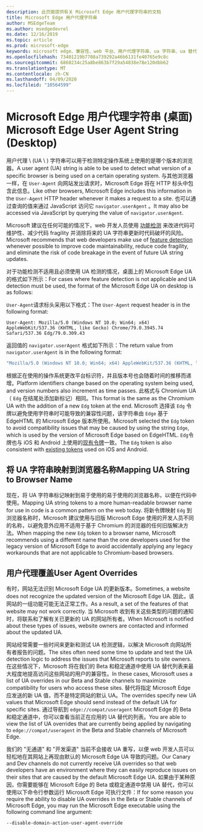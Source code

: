 ```yaml
---
description: 此页面提供有关 Microsoft Edge 用户代理字符串的文档
title: Microsoft Edge 用户代理字符串
author: MSEdgeTeam
ms.author: msedgedevrel
ms.date: 12/16/2019
ms.topic: article
ms.prod: microsoft-edge
keywords: microsoft edge、兼容性、web 平台、用户代理字符串、ua 字符串、ua 替代
ms.openlocfilehash: 73401219b7708a739292a46b6131fe40765e9c8c
ms.sourcegitcommit: 6860234c25a8be863b7f29a54838e78e120dbb62
ms.translationtype: MT
ms.contentlocale: zh-CN
ms.lasthandoff: 04/09/2020
ms.locfileid: "10564599"
---
```

# <span data-ttu-id="1cdeb-104">Microsoft Edge 用户代理字符串 (桌面) </span><span class="sxs-lookup"><span data-stu-id="1cdeb-104">Microsoft Edge User Agent String (Desktop)</span></span>  

<span data-ttu-id="1cdeb-105">用户代理 \ (UA \ ) 字符串可以用于检测特定操作系统上使用的是哪个版本的浏览器。</span><span class="sxs-lookup"><span data-stu-id="1cdeb-105">A user agent \(UA\) string is able to be used to detect what version of a specific browser is being used on a certain operating system.</span></span>  <span data-ttu-id="1cdeb-106">与其他浏览器一样，在 `User-Agent` 向网站发出请求时，Microsoft Edge 将在 HTTP 标头中包含此信息。</span><span class="sxs-lookup"><span data-stu-id="1cdeb-106">Like other browsers, Microsoft Edge includes this information in the `User-Agent` HTTP header whenever it makes a request to a site.</span></span>  <span data-ttu-id="1cdeb-107">也可以通过查询的值来通过 JavaScript 访问它 `navigator.userAgent` 。</span><span class="sxs-lookup"><span data-stu-id="1cdeb-107">It may also be accessed via JavaScript by querying the value of `navigator.userAgent`.</span></span>  

<span data-ttu-id="1cdeb-108">Microsoft 建议在任何可能的情况下，web 开发人员使用 [功能检测](https://developer.mozilla.org/docs/Learn/Tools_and_testing/Cross_browser_testing/Feature_detection) 来改进代码可维护性、减少代码 fragility 并消除将来的 UA 字符串更新时代码破坏的风险。</span><span class="sxs-lookup"><span data-stu-id="1cdeb-108">Microsoft recommends that web developers make use of [feature detection](https://developer.mozilla.org/docs/Learn/Tools_and_testing/Cross_browser_testing/Feature_detection) whenever possible to improve code maintainability, reduce code fragility, and eliminate the risk of code breakage in the event of future UA string updates.</span></span>  

<span data-ttu-id="1cdeb-109">对于功能检测不适用且必须使用 UA 检测的情况，桌面上的 Microsoft Edge UA 的格式如下所示：</span><span class="sxs-lookup"><span data-stu-id="1cdeb-109">For cases where feature detection is not applicable and UA detection must be used, the format of the Microsoft Edge UA on desktop is as follows:</span></span>

<span data-ttu-id="1cdeb-110">`User-Agent`请求标头采用以下格式：</span><span class="sxs-lookup"><span data-stu-id="1cdeb-110">The `User-Agent` request header is in the following format:</span></span>

```http
User-Agent: Mozilla/5.0 (Windows NT 10.0; Win64; x64) AppleWebKit/537.36 (KHTML, like Gecko) Chrome/79.0.3945.74 Safari/537.36 Edg/79.0.309.43
``` 

<span data-ttu-id="1cdeb-111">返回值的 `navigator.userAgent` 格式如下所示：</span><span class="sxs-lookup"><span data-stu-id="1cdeb-111">The return value from `navigator.userAgent` is in the following format:</span></span>

```javascript
"Mozilla/5.0 (Windows NT 10.0; Win64; x64) AppleWebKit/537.36 (KHTML, like Gecko) Chrome/79.0.3945.74 Safari/537.36 Edg/79.0.309.43"
```  

<span data-ttu-id="1cdeb-112">根据正在使用的操作系统更改平台标识符，并且版本号也会随着时间的推移而递增。</span><span class="sxs-lookup"><span data-stu-id="1cdeb-112">Platform identifiers change based on the operating system being used, and version numbers also increment as time passes.</span></span>  <span data-ttu-id="1cdeb-113">此格式与 Chromium UA （ `Edg` 在结尾处添加新标记）相同。</span><span class="sxs-lookup"><span data-stu-id="1cdeb-113">This format is the same as the Chromium UA with the addition of a new `Edg` token at the end.</span></span>  <span data-ttu-id="1cdeb-114">Microsoft 选择该 `Edg` 令牌以避免使用字符串时可能导致的兼容性问题，该字符串由 `Edge` 基于 EdgeHTML 的 Microsoft Edge 版本所使用。</span><span class="sxs-lookup"><span data-stu-id="1cdeb-114">Microsoft selected the `Edg` token to avoid compatibility issues that may be caused by using the string `Edge`, which is used by the version of Microsoft Edge based on EdgeHTML.</span></span>  <span data-ttu-id="1cdeb-115">`Edg`令牌也与 iOS 和 Android 上使用的[现有令牌](https://blogs.windows.com/msedgedev/2017/10/05/microsoft-edge-ios-android-developer/)一致。</span><span class="sxs-lookup"><span data-stu-id="1cdeb-115">The `Edg` token is also consistent with [existing tokens](https://blogs.windows.com/msedgedev/2017/10/05/microsoft-edge-ios-android-developer/) used on iOS and Android.</span></span>

## <span data-ttu-id="1cdeb-116">将 UA 字符串映射到浏览器名称</span><span class="sxs-lookup"><span data-stu-id="1cdeb-116">Mapping UA String to Browser Name</span></span>
<span data-ttu-id="1cdeb-117">现在，将 UA 字符串标记映射到易于使用的易于使用的浏览器名称，以便在代码中使用。</span><span class="sxs-lookup"><span data-stu-id="1cdeb-117">Mapping UA string tokens to a more human-readable browser name for use in code is a common pattern on the web today.</span></span> <span data-ttu-id="1cdeb-118">将新令牌映射 `Edg` 到浏览器名称时，Microsoft 建议使用与旧版 Microsoft Edge 使用的开发人员不同的名称，以避免意外应用不适用于基于 Chromium 的浏览器的任何旧版解决方法。</span><span class="sxs-lookup"><span data-stu-id="1cdeb-118">When mapping the new `Edg` token to a browser name, Microsoft recommends using a different name than the one developers used for the legacy version of Microsoft Edge to avoid accidentally applying any legacy workarounds that are not applicable to Chromium-based browsers.</span></span>

## <span data-ttu-id="1cdeb-119">用户代理覆盖</span><span class="sxs-lookup"><span data-stu-id="1cdeb-119">User Agent Overrides</span></span>  

<span data-ttu-id="1cdeb-120">有时，网站无法识别 Microsoft Edge UA 的更新版本。</span><span class="sxs-lookup"><span data-stu-id="1cdeb-120">Sometimes, a website does not recognize the updated version of the Microsoft Edge UA.</span></span>  <span data-ttu-id="1cdeb-121">因此，该网站的一组功能可能无法正常工作。</span><span class="sxs-lookup"><span data-stu-id="1cdeb-121">As a result, a set of the features of that website may not work correctly.</span></span>  <span data-ttu-id="1cdeb-122">当 Microsoft 收到有关这些类型的问题的通知时，将联系和了解有关已更新的 UA 的网站所有者。</span><span class="sxs-lookup"><span data-stu-id="1cdeb-122">When Microsoft is notified about these types of issues, website owners are contacted and informed about the updated UA.</span></span>  

<span data-ttu-id="1cdeb-123">网站经常需要一些时间来更新和测试 UA 检测逻辑，以解决 Microsoft 向网站所有者报告的问题。</span><span class="sxs-lookup"><span data-stu-id="1cdeb-123">The sites often need some time to update and test the UA detection logic to address the issues that Microsoft reports to site owners.</span></span>  <span data-ttu-id="1cdeb-124">在这些情况下，Microsoft 将在我们的 Beta 和稳定通道中使用 UA 替代列表来最大程度地提高访问这些网站的用户的兼容性。</span><span class="sxs-lookup"><span data-stu-id="1cdeb-124">In these cases, Microsoft uses a list of UA overrides in our Beta and Stable channels to maximize compatibility for users who access these sites.</span></span>  <span data-ttu-id="1cdeb-125">替代将指定 Microsoft Edge 应发送的新 UA 值，而不是特定网站的默认 UA。</span><span class="sxs-lookup"><span data-stu-id="1cdeb-125">The overrides specify new UA values that Microsoft Edge should send instead of the default UA for specific sites.</span></span>  <span data-ttu-id="1cdeb-126">通过导航到 `edge://compat/useragent` Microsoft Edge 的 Beta 和稳定通道中，你可以查看当前正在应用的 UA 替代的列表。</span><span class="sxs-lookup"><span data-stu-id="1cdeb-126">You are able to view the list of UA overrides that are currently being applied by navigating to `edge://compat/useragent` in the Beta and Stable channels of Microsoft Edge.</span></span> 

<span data-ttu-id="1cdeb-127">我们的 "无通道" 和 "开发渠道" 当前不会接收 UA 重写，以便 web 开发人员可以轻松地在其网站上再现由默认的 Microsoft Edge UA 导致的问题。</span><span class="sxs-lookup"><span data-stu-id="1cdeb-127">Our Canary and Dev channels do not currently receive UA overrides so that web developers have an environment where they can easily reproduce issues on their sites that are caused by the default Microsoft Edge UA.</span></span>  <span data-ttu-id="1cdeb-128">如果由于某种原因，你需要能够在 Microsoft Edge 的 Beta 或稳定通道中禁用 UA 替代，你可以使用以下命令行参数运行 Microsoft Edge 可执行文件：</span><span class="sxs-lookup"><span data-stu-id="1cdeb-128">If for some reason you require the ability to disable UA overrides in the Beta or Stable channels of Microsoft Edge, you may run the Microsoft Edge executable using the following command line argument:</span></span>  

```shell
--disable-domain-action-user-agent-override
```  
